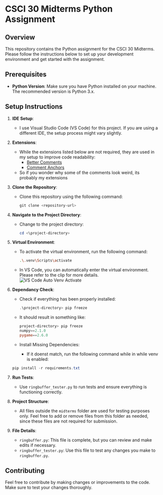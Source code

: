 # CSCI 30 Midterms Python Assignment

## Overview

This repository contains the Python assignment for the CSCI 30 Midterms. Please follow the instructions below to set up your development environment and get started with the assignment.

## Prerequisites

- **Python Version**: Make sure you have Python installed on your machine. The recommended version is Python 3.x.

## Setup Instructions

1. **IDE Setup**:
   - I use Visual Studio Code (VS Code) for this project. If you are using a different IDE, the setup process might vary slightly.

2. **Extensions**:
   - While the extensions listed below are not required, they are used in my setup to improve code readability:
     - [Better Comments](https://marketplace.visualstudio.com/items?itemName=aaron-bond.better-comments)
     - [Comment Anchors](https://marketplace.visualstudio.com/items?itemName=ExodiusStudios.comment-anchors)
   - So if you wonder why some of the comments look weird, its probably my extensions

3. **Clone the Repository**:
   - Clone this repository using the following command:
     ```powershell
     git clone <repository-url>
     ```
   
4. **Navigate to the Project Directory**:
   - Change to the project directory:
     ```powershell
     cd <\project-directory>
     ```

5. **Virtual Environment**:
   - To activate the virtual environment, run the following command:
     ```bash
     .\.venv\Scripts\activate
     ```
   - In VS Code, you can automatically enter the virtual environment. Please refer to the clip for more details.
  ![VS Code Auto Venv Activate](https://github.com/skyant83/csci30/blob/main/venv.gif?raw=true)

6. **Dependancy Check**:
   - Check if everything has been properly installed:
     ```powershell
     .\project-directory> pip freeze
     ```
   
   - It should result in something like:
     ```powershell
     project-directory> pip freeze
     numpy==2.1.0
     pygame==2.6.0
     ```    

   - Install Missing Dependencies:
     - If it doenst match, run the following command while in while venv is enabled:
    ```powershell
    pip install -r requirements.txt
    ```

7. **Run Tests**:
   - Use `ringbuffer_tester.py` to run tests and ensure everything is functioning correctly.

8. **Project Structure**:
   - All files outside the `midterms` folder are used for testing purposes only. Feel free to add or remove files from this folder as needed, since these files are not required for submission.

9. **File Details**:
   - `ringbuffer.py`: This file is complete, but you can review and make edits if necessary.
   - `ringbuffer_tester.py`: Use this file to test any changes you make to `ringbuffer.py`.

## Contributing

Feel free to contribute by making changes or improvements to the code. Make sure to test your changes thoroughly.
